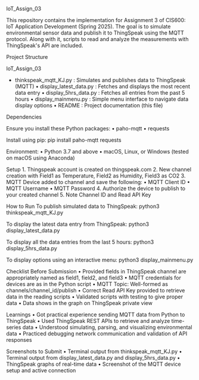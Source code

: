IoT_Assign_03

This repository contains the implementation for Assignment 3 of CIS600: IoT Application Development (Spring 2025). 
The goal is to simulate environmental sensor data and publish it to ThingSpeak using the MQTT protocol. 
Along with it, scripts to read and analyze the measurements with ThingSpeak's API are included.

Project Structure

IoT_Assign_03
* thinkspeak_mqtt_KJ.py          : Simulates and publishes data to ThingSpeak (MQTT)
	•	display_latest_data.py         : Fetches and displays the most recent data entry
	•	display_5hrs_data.py           : Fetches all entries from the past 5 hours
	•	display_mainmenu.py            : Simple menu interface to navigate data display options
	•	README                         : Project documentation (this file)

Dependencies

Ensure you install these Python packages:
	•	paho-mqtt
	•	requests

Install using pip:
pip install paho-mqtt requests

Environment:
	•	Python 3.7 and above
	•	macOS, Linux, or Windows (tested on macOS using Anaconda)

Setup
	1.	Thingspeak account is created on thingspeak.com
	2.	New channel creation with Field1 as Temperature, Field2 as Humidity, Field3 as CO2
	3.	MQTT Device added to channel and save the following:
	•	MQTT Client ID
	•	MQTT Username
	•	MQTT Password
	4.	Authorize the device to publish to your created channel
	5.	Note Channel ID and Read API Key

How to Run
To publish simulated data to ThingSpeak:
python3 thinkspeak_mqtt_KJ.py

To display the latest data entry from ThingSpeak:
python3 display_latest_data.py

To display all the data entries from the last 5 hours:
python3 display_5hrs_data.py

To display options using an interactive menu:
python3 display_mainmenu.py

Checklist Before Submission
	•	Provided fields in ThingSpeak channel are appropriately named as field1, field2, and field3
	•	MQTT credentials for devices are as in the Python script
	•	MQTT Topic: Well-formed as channels/channel_id/publish
	•	Correct Read API Key provided to retrieve data in the reading scripts
	•	Validated scripts with testing to give proper data
	•	Data shows in the graph on ThingSpeak private view

Learnings
	•	Got practical experience sending MQTT data from Python to ThingSpeak
	•	Used ThingSpeak REST APIs to retrieve and analyze time-series data
	•	Understood simulating, parsing, and visualizing environmental data
	•	Practiced debugging network communication and validation of API responses

Screenshots to Submit
	•	Terminal output from thinkspeak_mqtt_KJ.py
	•	Terminal output from display_latest_data.py and display_5hrs_data.py
	•	ThingSpeak graphs of real-time data
	•	Screenshot of the MQTT device setup and active connection
